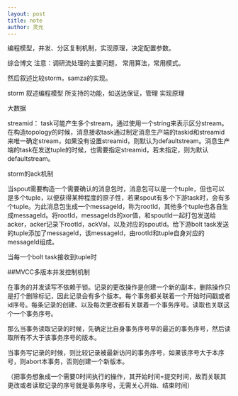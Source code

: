 ```yaml
---
layout: post
title: note
author: 灵元
---
```



编程模型，并发、分区复制机制，实现原理，决定配置参数。

综合博文
注意：调研流处理的主要问题， 常用算法，常用模式。

然后叙述比较storm，samza的实现。

storm 叙述编程模型
所支持的功能，如送达保证，管理
实现原理


大数据

streamid： task可能产生多个stream，通过使用一个string来表示区分stream。在构造topology的时候，消息接收task通过制定消息生产端的taskid和streamid来唯一确定stream，如果没有设置streamid，则默认为defaultstream。消息生产端的task在发送tuple的时候，也需要指定streamid，若未指定，则为默认defaultstream。


storm的ack机制

当spout需要构造一个需要确认的消息包时，消息包可以是一个tuple，但也可以是多个tuple，以便获得某种程度的原子性，若果spout有多个下游task时，会有多个tuple。为此消息包生成一个messageId，称为rootId，其他多个tuple也各自生成messageId。将rootId，messageIds的xor值，和spoutId一起打包发送给acker，acker记录下rootId，ackVal，以及对应的spoutId。给下游bolt task发送的tuple添加了messageId，该messageId，由rootId和tuple自身对应的messageId组成。

当每一个bolt task接收到tuple时

##MVCC多版本并发控制机制

在事务的并发读写不依赖于锁。记录的更改操作是创建一个新的副本，删除操作只是打个删除标记，因此记录会有多个版本。每个事务都关联着一个开始时间戳或者id序号。每条记录的创建、以及每次更改都有关联着一个事务序号。读取也关联这个一个事务序号。

那么当事务读取记录的时候，先确定比自身事务序号早的最近的事务序号，然后读取所有不大于该事务序号的版本。

当事务写记录的时候，则比较记录被最新访问的事务序号，如果该序号大于本序号，则abort本事务，否则创建一个新版本。

（把事务想象成一个需要0时间执行的操作，其开始时间=提交时间，故而关联其更改或者读取记录的序号就是事务序号，无需关心开始、结束时间）

